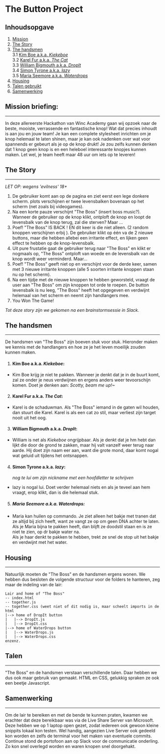# The Button Project

## Inhoudsopgave 
1. [Mission](#mission-briefing)
2. [The Story](#the-story)
3. [The handsmen](#the-handsmen)  
  3.1 [Kim Boe a.k.a. *Kiekeboe*](#kim-boe-a.k.a.-*kiekeboe*)  
  3.2 [Karel Fur a.k.a. *The Cat*](#karel-fur-a.k.a.-*the-cat*)  
  3.3 [William Bigmouth a.k.a. *DropIt*](#william-bigmouth-a.k.a.-*dropit*)  
  3.4 [Simon Tyrone a.k.a. *lazy*](#simon-tyrone-a.k.a.-*lazy*)  
  3.5 [Maria Seemore a.k.a. *Waterdrops*](#maria-seemore-a.k.a.-*waterdrops*)
4. [Housing](#housing)
5. [Talen gebruikt](#talen)
6. [Samenwerking](#samenwerking)

## Mission briefing:
---
In deze allereerste Hackathon van Winc Academy gaan wij opzoek naar de beste, mooiste, verrassende en fantastische knop! Wat dat precies inhoudt is aan jou en jouw team! Je kan een complete stylesheet inrichten om je knop helemaal te laten shinen, maar je kan ook nadenken over wat voor spannends er gebeurt als je op de knop drukt! Je zou zelfs kunnen denken dat 1 knop geen knop is en een heleboel interessante knopjes kunnen maken. Let wel, je team heeft maar 48 uur om iets op te leveren!

## The Story
---
*LET OP: wegens 'evilness' 18+*
1. De gebruiker komt aan op de pagina en ziet eerst een lege donkere scherm. plots verschijnen er twee levensbalken bovenaan op het scherm (net zoals bij videogames).  
2. Na een korte pauze verschijnt "The Boss" (insert boss music?). Wanneer de gebruiker op de knop klikt, ontploft de knop en loopt de levensbalk van de knop terug, zal die sterven? Maar ...
3. Poef! "The Boss" IS BACK ! EN dit keer is die niet alleen. (2 random knoppen verschijnen erbij ). De gebruiker klikt op één va de 2 nieuwe buttons, maar die hebben allebei een irritante effect, en lijken geen effect te hebben op de knop-levensbalk.
4. Uit pure frustatie gaat de gebruiker terug naar "The Boss" en klikt er nogmaals op, "The Boss" ontploft van woede en de levensbalk van de knop wordt weer verminderd. Maar...
5. Poef! "The Boss" geeft niet op en verschijnt voor de derde keer, samen met 3 nieuwe irritante knoppen (alle 5 soorten irritante knoppen staan nu op het scherm).
6. Na een tijdje met de nieuwe knoppen te hebben geworsteld, vraagt de user aan "The Boss" om zijn knoppen tot orde te roepen. De button levensbalk is nu leeg, "The Boss" heeft het opgegeven en verdwijnt helemaal van het scherm en neemt zijn handlangers mee.
7. You Won The Game!

*Tot deze story zijn we gekomen na een brainstormsessie in Slack.*

## The handsmen
--- 
De handsmen van "The Boss" zijn boeven stuk voor stuk. Hieronder maken we kennis met de handlangers en hoe ze je het leven moeilijk zouden kunnen maken.
1. #### Kim Boe a.k.a. *Kiekeboe*:
  - Kim Boe krijg je niet te pakken. Wanneer je denkt dat je in de buurt komt, zal ze onder je neus verdwijnen en ergens anders weer tevoorschijn komen. Doet je denken aan: *Scotty, beam me up!~*

2. #### Karel Fur a.k.a. *The Cat*:
  - Karel is de schaduwman. Als "The Boss" iemand in de gaten wil houden, dan stuurt die Karel. Karel is als een cat zo stil, maar verliest zijn target nooit uit het oog.

3. #### William Bigmouth a.k.a. *DropIt*:
  - William is net als *Kiekeboe* ongrijpbaar. Als je denkt dat je hm hebt dan lijkt die door de grond te zakken, maar hij valt vanzelf weer terug naar aarde. Hij doet zijn naam eer aan, want die grote mond, daar komt nogal wat geluid uit tijdens het ontsnappen.

4. #### Simon Tyrone a.k.a. *lazy*:
    *nog te lui om zijn nickname met een hoofdletter te schrijven*
  - lazy is nogal lui. Doet verder helemaal niets en als je teveel aan hem vraagt, erop klikt, dan is die helemaal stuk.

5. ##### Maria Seemore a.k.a. *Waterdrops*:
  - Maria kan huilen op commando. Je ziet alleen het bakje met tranen dat ze altijd bij zich heeft, want ze vangt ze op om geen DNA achter te laten.  
  Als je Maria bijna te pakken heeft, dan blijft ze doodstil staan en is ze niet te zien, op dr bakje water na.  
  Als je haar denkt te pakken te hebben, trekt ze snel de stop uit het bakje en verdwijnt met het water.

## Housing
---
Natuurlijk moeten de "The Boss" en de handsmen ergens wonen. We hebben dus besloten de volgende structuur voor de folders te hanteren, zeg maar de indeling van de lair:
```
Lair and home of "The Boss"
-- index.html
-- together.js
-- together.css (weet niet of dit nodig is, maar scheelt imports in de html
|--> home of DropIt button
|   |--> DropIt.js
|   |--> DropIt.css
|--> home of WaterDrops button
|   |--> WaterDrops.js
|   |--> WaterDrops.css
enzenz.
```

## Talen
---
"The Boss" en de handsmen verstaan verschillende talen. Daar hebben we dus ook maar gebruik van gemaakt. HTML en CSS, gelukkig spraken ze ook een beetje Javascript.

## Samenwerking
---
Om de lair te bereiken en met de bende te kunnen praten, kwamen we erachter dat deze bereikbaar was via de Live Share Server van Microsoft. Deze hebben we op 1 laptop open gezet, zodat iedereen ook gewoon kleine snippits lokaal kon testen. Wel handig, aangezien Live Server ook gedeeld kon worden en zelfs de terminal voor het maken van eventuele commits.
Continue stond de portofoon aan op Slack voor de communicatie onderling. Zo kon snel overlegd worden en waren knopen snel doorgehakt.